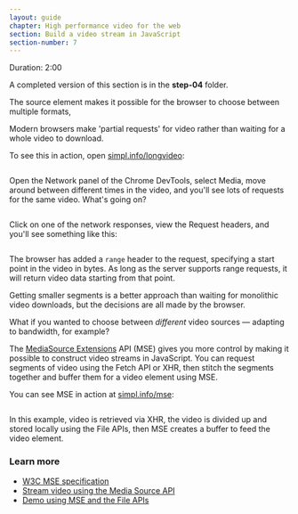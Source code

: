 ```yaml
---
layout: guide
chapter: High performance video for the web
section: Build a video stream in JavaScript
section-number: 7
---
```


Duration: 2:00

A completed version of this section is in the **step-04** folder.

The source element makes it possible for the browser to choose between
multiple formats,

Modern browsers make 'partial requests' for video rather than waiting
for a whole video to download.

To see this in action, open
[simpl.info/longvideo](https://simpl.info/longvideo):

![]()

Open the Network panel of the Chrome DevTools, select Media, move around
between different times in the video, and you'll see lots of requests
for the same video. What's going on?

![]()

Click on one of the network responses, view the Request headers, and
you'll see something like this:

![]()

The browser has added a `range` header to the request, specifying a
start point in the video in bytes. As long as the server supports range
requests, it will return video data starting from that point.

Getting smaller segments is a better approach than waiting for
monolithic video downloads, but the decisions are all made by the
browser.

What if you wanted to choose between *different* video sources —
adapting to bandwidth, for example?

The [MediaSource
Extensions](https://developer.mozilla.org/en-US/docs/Web/API/MediaSource)
API (MSE) gives you more control by making it possible to construct
video streams in JavaScript. You can request segments of video using the
Fetch API or XHR, then stitch the segments together and buffer them for
a video element using MSE.

You can see MSE in action at [simpl.info/mse](https://simpl.info/mse):

![]()

In this example, video is retrieved via XHR, the video is divided up and
stored locally using the File APIs, then MSE creates a buffer to feed
the video element.

### Learn more

-   [W3C MSE specification](http://www.w3.org/TR/media-source/)
-   [Stream video using the Media Source
    API](http://updates.html5rocks.com/2011/11/Stream-video-using-the-MediaSource-API)
-   [Demo using MSE and the File
    APIs](http://html5-demos.appspot.com/static/media-source.html)

